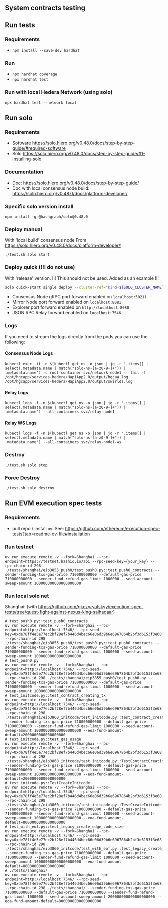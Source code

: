 ## System contracts testing

## Run tests

### Requirements
- `npm install --save-dev hardhat`

### Run
- `npx hardhat coverage`
- `npx hardhat test`

### Run with local Hedera Network (using solo)
`npx hardhat test --network local`

## Run solo

### Requirements
- Software https://solo.hiero.org/v0.48.0/docs/step-by-step-guide/#required-software
- Solo https://solo.hiero.org/v0.48.0/docs/step-by-step-guide/#1-installing-solo

### Documentation
- Doc: https://solo.hiero.org/v0.48.0/docs/step-by-step-guide/
- Doc with local consensus node build: https://solo.hiero.org/v0.48.0/docs/platform-developer/

### Specific solo version install
`npm install -g @hashgraph/solo@0.48.0`

### Deploy manual 
With 'local build' consensus node From https://solo.hiero.org/v0.48.0/docs/platform-developer/)

`./test.sh solo start`

### Deploy quick (!!! do not use)
With 'release' version. !!! This should not be used. Added as an example !!!

```bash
solo quick-start single deploy --cluster-ref="kind-${SOLO_CLUSTER_NAME}" --cluster-setup-namespace="${SOLO_CLUSTER_SETUP_NAMESPACE}" --deployment="${SOLO_DEPLOYMENT}" --namespace="${SOLO_NAMESPACE}"
```
- Consensus Node gRPC port forward enabled on `localhost:50211`
- Mirror Node port forward enabled on `localhost:8081`
- Explorer port forward enabled on `http://localhost:8080`
- JSON RPC Relay forward enabled on `localhost:7546`

### Logs
If you need to stream the logs directly from the pods you can use the following:
#### Consensus Node Logs
```
kubectl exec -it -n $(kubectl get ns -o json | jq -r '.items[] | select(.metadata.name | match("solo-ns-[a-z0-9-]+")) | .metadata.name') -c root-container svc/network-node1 -- tail -f /opt/hgcapp/services-hedera/HapiApp2.0/output/hgcaa.log /opt/hgcapp/services-hedera/HapiApp2.0/output/swirlds.log
```

#### Relay Logs
```
kubectl logs -f -n $(kubectl get ns -o json | jq -r '.items[] | select(.metadata.name | match("solo-ns-[a-z0-9-]+")) | .metadata.name') --all-containers svc/relay-node1
```

#### Relay WS Logs
```
kubectl logs -f -n $(kubectl get ns -o json | jq -r '.items[] | select(.metadata.name | match("solo-ns-[a-z0-9-]+")) | .metadata.name') --all-containers svc/relay-node1-ws
```
### Destroy
`./test.sh solo stop`

### Force Destroy
`./test.sh solo destroy`

## Run EVM execution spec tests

### Requirements

- pull repo / install `uv`. See: https://github.com/ethereum/execution-spec-tests?tab=readme-ov-file#installation

### Run testnet
```
uv run execute remote -v --fork=Shanghai --rpc-endpoint=https://testnet.hashio.io/api --rpc-seed-key={your_key} --rpc-chain-id 296 ./tests/shanghai/eip3855_push0/test_push0.py::test_push0_contracts --sender-funding-txs-gas-price 710000000000 --default-gas-price 710000000000 --sender-fund-refund-gas-limit 1000000 --seed-account-sweep-amount 100000000000000000000
```

### Run local solo net
Shanghai: (with https://github.com/gkozyryatskyy/execution-spec-tests/tree/quest-fight-against-nexus-king-salhadaar)
```
# test_push0.py::test_push0_contracts
uv run execute remote -v --fork=Shanghai --rpc-endpoint=http://localhost:7546/ --rpc-seed-key=0xde78ff4e5e77ec2bf28ef7b446d4bec66e06d39b6e6967864b2bf3d6153f3e68 --rpc-chain-id 298 ./tests/shanghai/eip3855_push0/test_push0.py::test_push0_contracts --sender-funding-txs-gas-price 710000000000 --default-gas-price 710000000000 --sender-fund-refund-gas-limit 1000000 --seed-account-sweep-amount 100000000000000000000
# test_push0.py
uv run execute remote -v --fork=Shanghai --rpc-endpoint=http://localhost:7546/ --rpc-seed-key=0xde78ff4e5e77ec2bf28ef7b446d4bec66e06d39b6e6967864b2bf3d6153f3e68 --rpc-chain-id 298 ./tests/shanghai/eip3855_push0/test_push0.py --sender-funding-txs-gas-price 710000000000 --default-gas-price 710000000000 --sender-fund-refund-gas-limit 1000000 --seed-account-sweep-amount 100000000000000000000
# test_initcode.py::test_contract_creating_tx
uv run execute remote -v --fork=Shanghai --rpc-endpoint=http://localhost:7546/ --rpc-seed-key=0xde78ff4e5e77ec2bf28ef7b446d4bec66e06d39b6e6967864b2bf3d6153f3e68 --rpc-chain-id 298 ./tests/shanghai/eip3860_initcode/test_initcode.py::test_contract_creating_tx --sender-funding-txs-gas-price 710000000000 --default-gas-price 710000000000 --sender-fund-refund-gas-limit 1000000 --seed-account-sweep-amount 100000000000000000000 --eoa-fund-amount-default=2000000000000000000
# test_initcode.py::test_gas_usage
uv run execute remote -v --fork=Shanghai --rpc-endpoint=http://localhost:7546/ --rpc-seed-key=0xde78ff4e5e77ec2bf28ef7b446d4bec66e06d39b6e6967864b2bf3d6153f3e68 --rpc-chain-id 298 ./tests/shanghai/eip3860_initcode/test_initcode.py::TestContractCreationGasUsage::test_gas_usage --sender-funding-txs-gas-price 710000000000 --default-gas-price 710000000000 --sender-fund-refund-gas-limit 1000000 --seed-account-sweep-amount 100000000000000000000 --eoa-fund-amount-default=2000000000000000000
# test_initcode.py::TestCreateInitcode
uv run execute remote -v --fork=Shanghai --rpc-endpoint=http://localhost:7546/ --rpc-seed-key=0xde78ff4e5e77ec2bf28ef7b446d4bec66e06d39b6e6967864b2bf3d6153f3e68 --rpc-chain-id 298 ./tests/shanghai/eip3860_initcode/test_initcode.py::TestCreateInitcode --sender-funding-txs-gas-price 710000000000 --default-gas-price 710000000000 --sender-fund-refund-gas-limit 1000000 --seed-account-sweep-amount 100000000000000000000 --eoa-fund-amount-default=8000000000000000000
# test_with_eof.py::test_legacy_create_edge_code_size
uv run execute remote -v --fork=Shanghai --rpc-endpoint=http://localhost:7546/ --rpc-seed-key=0xde78ff4e5e77ec2bf28ef7b446d4bec66e06d39b6e6967864b2bf3d6153f3e68 --rpc-chain-id 298 ./tests/shanghai/eip3860_initcode/test_with_eof.py::test_legacy_create_edge_code_size --sender-funding-txs-gas-price 710000000000 --default-gas-price 710000000000 --sender-fund-refund-gas-limit 1000000 --seed-account-sweep-amount 100000000000000000000 --eoa-fund-amount-default=8000000000000000000
# ./tests/shanghai/
uv run execute remote -v --fork=Shanghai --rpc-endpoint=http://localhost:7546/ --rpc-seed-key=0xde78ff4e5e77ec2bf28ef7b446d4bec66e06d39b6e6967864b2bf3d6153f3e68 --rpc-chain-id 298 ./tests/shanghai/ --sender-funding-txs-gas-price 710000000000 --default-gas-price 710000000000 --sender-fund-refund-gas-limit 1000000 --seed-account-sweep-amount 200000000000000000000 --eoa-fund-amount-default=8000000000000000000
```